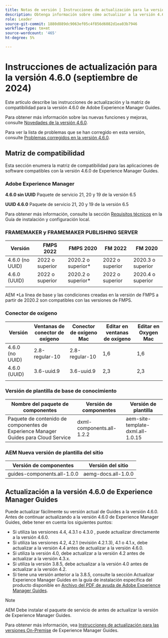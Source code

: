 ```yaml
---
title: Notas de versión | Instrucciones de actualización para la versión 4.6.0 de Adobe Experience Manager Guides
description: Obtenga información sobre cómo actualizar a la versión 4.6.0 de Adobe Experience Manager Guides
role: Leader
source-git-commit: 1880d889dc9063ef05c4f856d6082d1ea03b7946
workflow-type: tm+mt
source-wordcount: '465'
ht-degree: 5%

---
```


# Instrucciones de actualización para la versión 4.6.0 (septiembre de 2024)

Este artículo describe las instrucciones de actualización y la matriz de compatibilidad para la versión 4.6.0 de Adobe Experience Manager Guides.

Para obtener más información sobre las nuevas funciones y mejoras, consulte [Novedades de la versión 4.6.0](../release-info/whats-new-4-6.md).

Para ver la lista de problemas que se han corregido en esta versión, consulte [Problemas corregidos en la versión 4.6.0](../release-info/fixed-issues-4-6-0.md).

## Matriz de compatibilidad

Esta sección enumera la matriz de compatibilidad para las aplicaciones de software compatibles con la versión 4.6.0 de Experience Manager Guides.

### Adobe Experience Manager

**4.6.0 sin UUID**
Paquete de servicio 21, 20 y 19 de la versión 6.5

**UUID 4.6.0**
Paquete de servicio 21, 20 y 19 de la versión 6.5

Para obtener más información, consulte la sección [Requisitos técnicos](../install-guide/download-install-technical-requirements.md) en la Guía de instalación y configuración local.

### FRAMEMAKER y FRAMEMAKER PUBLISHING SERVER

| Versión | FMPS 2022 | FMPS 2020 | FM 2022 | FM 2020 |
| --- | --- | --- | --- | --- |
| 4.6.0 (no UUID) | 2022 o superior | 2020.2 o superior* | 2022 o superior | 2020.3 o superior |
| 4.6.0 (UUID) | 2022 o superior | 2020.2 o superior* | 2022 o superior | 2020.4 o superior |
| | | | |

AEM *La línea de base y las condiciones creadas en la versión de FMPS a partir de 2020.2 son compatibles con las versiones de FMPS.

### Conector de oxígeno

| Versión | Ventanas de conector de oxígeno | Conector de oxígeno Mac | Editar en ventanas de oxígeno | Editar en Oxygen Mac |
| --- | --- | --- |--- |--- |
| 4.6.0 (no UUID) | 2.8-regular-10 | 2.8-regular-10 | 1,6 | 1,6 |
| 4.6.0 (UUID) | 3.6-uuid.9 | 3.6-uuid.9 | 2,3 | 2,3 |
|  |  |   |

### Versión de plantilla de base de conocimiento

| Nombre del paquete de componentes | Versión de componentes | Versión de plantilla |
|---|---|---|
| Paquete de contenido de componentes de Experience Manager Guides para Cloud Service | dxml-components.all-1.2.2 | aem-site-template-dxml.all-1.0.15 |

### AEM Nueva versión de plantilla del sitio


| Versión de componentes | Versión del sitio |
|---|---|
| guides-components.all-1.0.0 | aemg-docs.all-1.0.0 |

## Actualización a la versión 4.6.0 de Experience Manager Guides

Puede actualizar fácilmente su versión actual de Guides a la versión 4.6.0. Antes de continuar actualizando a la versión 4.6.0 de Experience Manager Guides, debe tener en cuenta los siguientes puntos:

- Si utiliza las versiones 4.4, 4.3.1 o 4.3.0 , puede actualizar directamente a la versión 4.6.0.
- Si utiliza las versiones 4.2, 4.2.1 (revisión 4.2.1.3), 4.1 o 4.1.x, debe actualizar a la versión 4.4 antes de actualizar a la versión 4.6.0.
- Si utiliza la versión 4.0, debe actualizar a la versión 4.2 antes de actualizar a la versión 4.3.x.
- Si utiliza la versión 3.8.5, debe actualizar a la versión 4.0 antes de actualizar a la versión 4.2.
- Si tiene una versión anterior a la 3.8.5, consulte la sección Actualizar Experience Manager Guides en la guía de instalación específica del producto disponible en [Archivo del PDF de ayuda de Adobe Experience Manager Guides](https://helpx.adobe.com/es/xml-documentation-for-experience-manager/archive.html).

>[!NOTE]
>
>AEM Debe instalar el paquete de servicio de antes de actualizar la versión de Experience Manager Guides.

Para obtener más información, vea [Instrucciones de actualización para las versiones On-Premise](../install-guide/upgrade-xml-documentation.md) de Experience Manager Guides.

